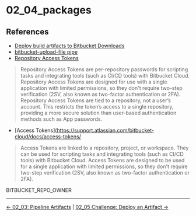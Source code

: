 # 02_04_packages

## References
- [Deploy build artifacts to Bitbucket Downloads](https://support.atlassian.com/bitbucket-cloud/docs/deploy-build-artifacts-to-bitbucket-downloads/)
- [bitbucket-upload-file pipe](https://bitbucket.org/atlassian/bitbucket-upload-file/src/master/)
- [Repository Access Tokens](https://support.atlassian.com/bitbucket-cloud/docs/repository-access-tokens/)
> Repository Access Tokens are per-repository passwords for scripting tasks and integrating tools (such as CI/CD tools) with Bitbucket Cloud. Repository Access Tokens are designed for use with a single application with limited permissions, so they don't require two-step verification (2SV, also known as two-factor authentication or 2FA). Repository Access Tokens are tied to a repository, not a user’s account. This restricts the token’s access to a single repository, providing a more secure solution than user-based authentication methods such as App passwords.

- [Access Tokens](https://support.atlassian.com/bitbucket-cloud/docs/access-tokens/
> Access Tokens are linked to a repository, project, or workspace. They can be used for scripting tasks and integrating tools (such as CI/CD tools) with Bitbucket Cloud. Access Tokens are designed to be used for a single application with limited permissions, so they don't require two-step verification (2SV, also known as two-factor authentication or 2FA).


BITBUCKET_REPO_OWNER


<!-- FooterStart -->
---
[← 02_03: Pipeline Artifacts](../02_03_artifacts/README.md) | [02_05 Challenge: Deploy an Artifact →](../02_05_challenge/README.md)
<!-- FooterEnd -->
